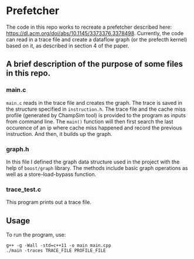 # Prefetcher

The code in this repo works to recreate a prefetcher described here: https://dl.acm.org/doi/abs/10.1145/3373376.3378498. Currently, the code can read
in a trace file and create a dataflow graph (or the prefecth kernel) based on it, as described in section 4 of the paper. 

## A brief description of the purpose of some files in this repo.

### main.c
`main.c` reads in the trace file and creates the graph. The trace is saved in the structure specified in `instruction.h`. The trace file and the cache miss profile 
(generated by ChampSim tool) is provided to the program as inputs from command line. The `main()` function will then first search the last occurence of an ip where 
cache miss happened and record the previous instruction. And then, it builds up the graph.

### graph.h
In this file I defined the graph data structure used in the project with the help of `boost/graph` library. The methods include basic graph operations as well as 
a store-load-bypass function.

### trace_test.c
This program prints out a trace file.

## Usage
To run the program, use:
```
g++ -g -Wall -std=c++11 -o main main.cpp
./main -traces TRACE_FILE PROFILE_FILE
```
